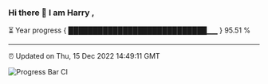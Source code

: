 ### Hi there 👋 I am Harry , 

⏳ Year progress { ████████████████████████████▁▁ } 95.51 %

---

⏰ Updated on Thu, 15 Dec 2022 14:49:11 GMT

![Progress Bar CI](https://github.com/duykhang68/duykhang68/workflows/Progress%20Bar%20CI/badge.svg)
